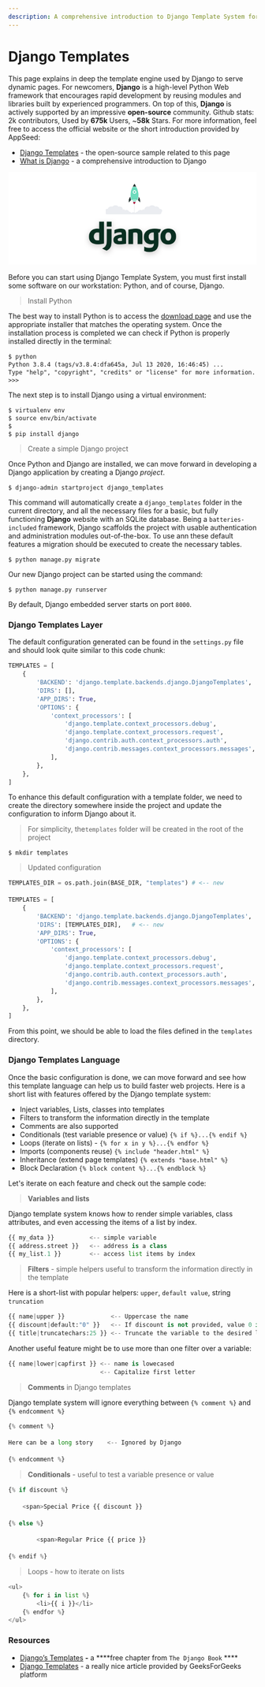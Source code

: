 ```yaml
---
description: A comprehensive introduction to Django Template System for beginners.
---
```


# Django Templates

This page explains in deep the template engine used by Django to serve dynamic pages. For newcomers, **Django** is a high-level Python Web framework that encourages rapid development by reusing modules and libraries built by experienced programmers. On top of this, **Django** is actively supported by an impressive **open-source** community. Github stats: 2k contributors, Used by **675k** Users, ~**58k** Stars. For more information, feel free to access the official website or the short introduction provided by AppSeed:

* [Django Templates](https://github.com/app-generator/django-templates) - the open-source sample related to this page 
* [What is Django](../what-is/django.md) - a comprehensive introduction to Django

![Django Framework - Cover Image.](../../.gitbook/assets/django-framework-cover-xs.png)

Before you can start using Django Template System, you must first install some software on our workstation: Python, and of course, Django. 

> Install Python

The best way to install Python is to access the [download page](https://www.python.org/downloads/) and use the appropriate installer that matches the operating system. Once the installation process is completed we can check if Python is properly installed directly in the terminal:

```text
$ python
Python 3.8.4 (tags/v3.8.4:dfa645a, Jul 13 2020, 16:46:45) ...
Type "help", "copyright", "credits" or "license" for more information.
>>>
```

 The next step is to install Django using a virtual environment: 

```text
$ virtualenv env
$ source env/bin/activate
$
$ pip install django
```

> Create a simple Django project

Once Python and Django are installed, we can move forward in developing a Django application by creating a Django _project_.

```text
$ django-admin startproject django_templates
```

This command will automatically create a `django_templates` folder in the current directory, and all the necessary files for a basic, but fully functioning **Django** website with an SQLite database. Being a `batteries-included` framework, Django scaffolds the project with usable authentication and administration modules out-of-the-box. To use ann these default features a migration should be executed to create the necessary tables. 

```text
$ python manage.py migrate
```

Our new Django project can be started using the command:

```text
$ python manage.py runserver
```

By default, Django embedded server starts on port `8000`. 

### Django Templates Layer

The default configuration generated can be found in the `settings.py` file and should look quite similar to this code chunk: 

```python
TEMPLATES = [
    {
        'BACKEND': 'django.template.backends.django.DjangoTemplates',
        'DIRS': [],
        'APP_DIRS': True,
        'OPTIONS': {
            'context_processors': [
                'django.template.context_processors.debug',
                'django.template.context_processors.request',
                'django.contrib.auth.context_processors.auth',
                'django.contrib.messages.context_processors.messages',
            ],
        },
    },
]
```

To enhance this default configuration with a template folder, we need to create the directory somewhere inside the project and update the configuration to inform Django about it. 

> For simplicity,  the`templates` folder will be created in the root of the project

```text
$ mkdir templates
```

> Updated configuration

```python
TEMPLATES_DIR = os.path.join(BASE_DIR, "templates") # <-- new

TEMPLATES = [
    {
        'BACKEND': 'django.template.backends.django.DjangoTemplates',
        'DIRS': [TEMPLATES_DIR],   # <-- new
        'APP_DIRS': True,
        'OPTIONS': {
            'context_processors': [
                'django.template.context_processors.debug',
                'django.template.context_processors.request',
                'django.contrib.auth.context_processors.auth',
                'django.contrib.messages.context_processors.messages',
            ],
        },
    },
]
```

From this point, we should be able to load the files defined in the `templates` directory. 

### Django Templates Language

Once the basic configuration is done, we can move forward and see how this template language can help us to build faster web projects. Here is a short list with features offered by the Django template system: 

* Inject variables, Lists, classes into templates
* Filters to transform the information directly in the template
* Comments are also supported 
* Conditionals \(test variable presence or value\) `{% if %}...{% endif %}`
* Loops \(iterate on lists\) - `{% for x in y %}...{% endfor %}` 
* Imports \(components reuse\) `{% include "header.html" %}`
* Inheritance \(extend page templates\) `{% extends "base.html" %}`
* Block Declaration `{% block content %}...{% endblock %}`

Let's iterate on each feature and check out the sample code:

> **Variables and lists**

Django template system knows how to render simple variables, class attributes, and even accessing the items of a list by index. 

```python
{{ my_data }}          <-- simple variable
{{ address.street }}   <-- address is a class
{{ my_list.1 }}        <-- access list items by index    
```

> **Filters** - simple helpers useful to transform the information directly in the template

Here is a short-list with popular helpers: `upper`, `default value`, string `truncation`

```python
{{ name|upper }}             <-- Uppercase the name
{{ discount|default:"0" }}   <-- If discount is not provided, value 0 is used
{{ title|truncatechars:25 }} <-- Truncate the variable to the desired lenght
```

 Another useful feature might be to use more than one filter over a variable:

```python
{{ name|lower|capfirst }} <-- name is lowecased 
                          <-- Capitalize first letter      
```

> **Comments** in Django templates

Django template system will ignore everything between `{% comment %}` and `{% endcomment %}`

```python
{% comment %} 

Here can be a long story    <-- Ignored by Django

{% endcomment %}
```

> **Conditionals** - useful to test a variable presence or value

```python
{% if discount %}

    <span>Special Price {{ discount }}

{% else %}

        <span>Regular Price {{ price }}

{% endif %}    
```

> Loops - how to iterate on lists

```python
<ul>
    {% for i in list %}
        <li>{{ i }}</li>
    {% endfor %}
</ul>
```

 

### 

### Resources

* [Django’s Templates](https://djangobook.com/mdj2-django-templates/) **-** a ****free chapter from `The Django Book` ****
* [Django Templates](https://www.geeksforgeeks.org/django-templates/) - a really nice article provided by GeeksForGeeks platform



